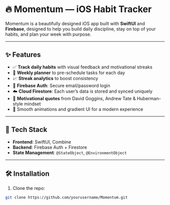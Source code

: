 # 🔥 Momentum — iOS Habit Tracker

Momentum is a beautifully designed iOS app built with **SwiftUI** and **Firebase**, designed to help you build daily discipline, stay on top of your habits, and plan your week with purpose.

---

## ✨ Features

- ✅ **Track daily habits** with visual feedback and motivational streaks
- 📅 **Weekly planner** to pre-schedule tasks for each day
- 📈 **Streak analytics** to boost consistency
- 🔐 **Firebase Auth**: Secure email/password login
- ☁️ **Cloud Firestore**: Each user’s data is stored and synced uniquely
- 🧠 **Motivational quotes** from David Goggins, Andrew Tate & Huberman-style mindset
- 🎨 Smooth animations and gradient UI for a modern experience

---

## 🚀 Tech Stack

- **Frontend**: SwiftUI, Combine
- **Backend**: Firebase Auth + Firestore
- **State Management**: `@StateObject`, `@EnvironmentObject`

---

## 🛠 Installation

1. Clone the repo:

```bash
git clone https://github.com/yourusername/Momentum.git
